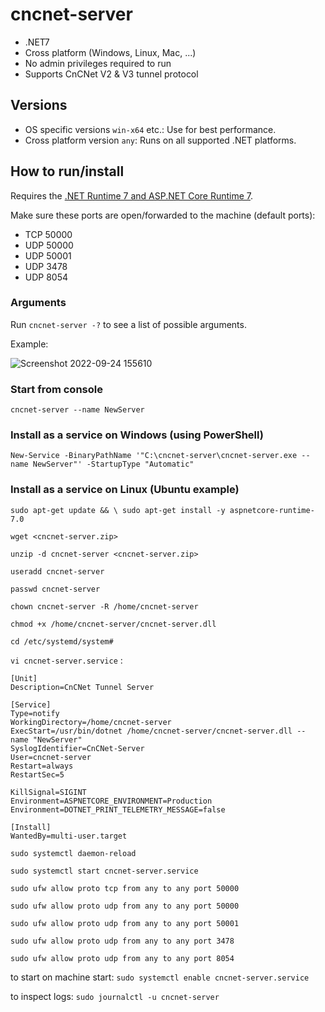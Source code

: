 # cncnet-server

* .NET7
* Cross platform (Windows, Linux, Mac, ...)
* No admin privileges required to run
* Supports CnCNet V2 & V3 tunnel protocol

## Versions

* OS specific versions `win-x64` etc.: Use for best performance.
* Cross platform version `any`: Runs on all supported .NET platforms.

## How to run/install

Requires the [.NET Runtime 7 and ASP.NET Core Runtime 7](https://dotnet.microsoft.com/en-us/download/dotnet/7.0/runtime).

Make sure these ports are open/forwarded to the machine (default ports):

* TCP 50000
* UDP 50000
* UDP 50001
* UDP 3478
* UDP 8054

### Arguments

Run `cncnet-server -?` to see a list of possible arguments.

Example:

![Screenshot 2022-09-24 155610](https://user-images.githubusercontent.com/25006126/192101835-c2e392f7-2e37-4373-a415-918c10ee772f.png)

### Start from console

`cncnet-server --name NewServer`

### Install as a service on Windows (using PowerShell)

`New-Service -BinaryPathName '"C:\cncnet-server\cncnet-server.exe --name NewServer"' -StartupType "Automatic"`

### Install as a service on Linux (Ubuntu example)

`sudo apt-get update && \
  sudo apt-get install -y aspnetcore-runtime-7.0`

`wget <cncnet-server.zip>`

`unzip -d cncnet-server <cncnet-server.zip>`

`useradd cncnet-server`

`passwd cncnet-server`

`chown cncnet-server -R /home/cncnet-server`

`chmod +x /home/cncnet-server/cncnet-server.dll`

`cd /etc/systemd/system#`

`vi cncnet-server.service` :

```
[Unit]
Description=CnCNet Tunnel Server

[Service]
Type=notify
WorkingDirectory=/home/cncnet-server
ExecStart=/usr/bin/dotnet /home/cncnet-server/cncnet-server.dll -- name "NewServer"
SyslogIdentifier=CnCNet-Server
User=cncnet-server
Restart=always
RestartSec=5

KillSignal=SIGINT
Environment=ASPNETCORE_ENVIRONMENT=Production
Environment=DOTNET_PRINT_TELEMETRY_MESSAGE=false

[Install]
WantedBy=multi-user.target
```

`sudo systemctl daemon-reload`

`sudo systemctl start cncnet-server.service`

`sudo ufw allow proto tcp from any to any port 50000`

`sudo ufw allow proto udp from any to any port 50000`

`sudo ufw allow proto udp from any to any port 50001`

`sudo ufw allow proto udp from any to any port 3478`

`sudo ufw allow proto udp from any to any port 8054`

to start on machine start:
`sudo systemctl enable cncnet-server.service`

to inspect logs:
`sudo journalctl -u cncnet-server`